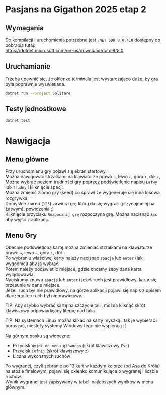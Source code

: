 # Pasjans na Gigathon 2025 etap 2

## Wymagania

Do kompilacji i uruchomienia potrzebne jest `.NET SDK 8.0.410` dostępny do pobrania tutaj:  
https://dotnet.microsoft.com/en-us/download/dotnet/8.0

## Uruchamianie

Trzeba upewnić się, że okienko terminala jest wystarczająco duże, by gra była poprawnie wyświetlana.  

```bash
dotnet run --project Solitare
```

## Testy jednostkowe

```bash
dotnet test
```

# Nawigacja 

## Menu główne

Przy uruchomienu gry pojawi się ekran startowy.  
Można nawigować strzałkami na klawiaturze prawo `→`, lewo `←`, góra `↑`, dół `↓`,  
Można wybrać poziom trudności gry poprzez podświetlenie napisu `Łatwy` lub `Trudny` i kliknięcie spacji.  
Można zmienić ziarno gry (seed) co sprawi że wygeneruje się inna losowa rozgrywka.  
Domyślne ziarno (`123`) zawiera grę którą da się wygrać (przynajmniej na Łatwym), powidzenia ;)  
Kliknięcie przycisku `Rozpocznij grę` rozpoczyna grę.
Można nacisnąć `Esc` aby wyjść z aplikacji.

## Menu Gry

Obecnie podświetloną kartę można zmieniać strzałkami na klawiaturze prawo `→`, lewo `←`, góra `↑`, dół `↓`.  
Po wybraniu właściwej karty należy nacisnąć `spację` lub `enter` (jak wygodniej) aby ją wybrać.  
Potem należy podświetlić miejsce, gdzie chcemy żeby dana karta wylądowawla.  
Naciskamy znowu `spację` lub `enter` i jeżeli ruch jest prawidłowy, karta się przesunie w dane miejsce.  
Jeżeli ruch był nie prawidłowy, na górze aplikacji pojawi się napis z opisem dlaczego ten ruch był nieprawidłowy.  

TIP: Aby szybko wybrać kartę na szczycie talii, można kliknąć skrót klawiszowy odpowiadający litercę nad talią.

TIP: Na systemach Linux można klikać na karty myszką i tak je wybierać i poruszać, niestety systemy Windows tego nie wspierają :(

Na górnym pasku są widoczne:
- Przycisk `Wyjdż do menu głównego` (skrót klawiszowy `Esc`)
- Przycisk `Cofnij` (skrót klawiszowy `z`)
- Liczna wykonanych ruchów

Po wygranej, czyli zebranie po 13 kart w każdym kolorze (od Asa do Króla) na stosie finałowym, pojawi się okienko komunikujące o wygranej i liczbie ruchów.  
Wynik wygranej jest zapisywany w tabeli najlepszych wyników w menu głównym.

